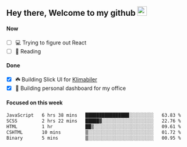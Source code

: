 ## Hey there, Welcome to my github <img src="https://media.giphy.com/media/hvRJCLFzcasrR4ia7z/giphy.gif" width="25px">

#### Now
- [ ] 💻 Trying to figure out React
- [ ] 📕 Reading

#### Done
- [x] ☘️ Building Slick UI for [Klimabiler](https://klimabiler.dk)
- [x] 🚀 Building personal dashboard for my office
 
 #### Focused on this week
<!--START_SECTION:waka-->

```txt
JavaScript   6 hrs 38 mins   ████████████████░░░░░░░░░   63.83 %
SCSS         2 hrs 22 mins   █████▓░░░░░░░░░░░░░░░░░░░   22.76 %
HTML         1 hr            ██▒░░░░░░░░░░░░░░░░░░░░░░   09.61 %
CSHTML       10 mins         ▒░░░░░░░░░░░░░░░░░░░░░░░░   01.72 %
Binary       5 mins          ▒░░░░░░░░░░░░░░░░░░░░░░░░   00.95 %
```

<!--END_SECTION:waka-->

